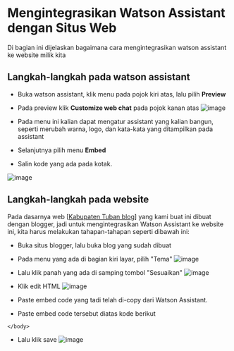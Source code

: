 # Mengintegrasikan Watson Assistant dengan Situs Web

Di bagian ini dijelaskan bagaimana cara mengintegrasikan watson assistant ke website milik kita

## Langkah-langkah pada watson assistant

* Buka watson assistant, klik menu pada pojok kiri atas, lalu pilih **Preview**
* Pada preview klik **Customize web chat** pada pojok kanan atas
  ![image](https://github.com/mslthn/Pembuatan-ViTu-Chatbot-dengan-Generative-AI-WatsonX-dan-Watson-Assistant/assets/75915809/91a4f560-0289-4b96-912f-703f3aae5321)

* Pada menu ini kalian dapat mengatur assistant yang kalian bangun, seperti merubah warna, logo, dan kata-kata yang ditampilkan pada assistant
* Selanjutnya pilih menu **Embed**
* Salin kode yang ada pada kotak.

![image](https://github.com/mslthn/Pembuatan-ViTu-Chatbot-dengan-Generative-AI-WatsonX-dan-Watson-Assistant/assets/145754405/fcdda64d-fb81-446b-ba90-9f5505ffe6e6) 


## Langkah-langkah pada website

Pada dasarnya web   [[Kabupaten Tuban blog](https://infoseputartuban.blogspot.com/)] yang kami buat ini dibuat dengan blogger, jadi untuk mengintegrasikan Watson Assistant ke website ini, kita harus melakukan tahapan-tahapan seperti dibawah ini:
* Buka situs blogger, lalu buka blog yang sudah dibuat
* Pada menu yang ada di bagian kiri layar, pilih "Tema"
  ![image](https://github.com/mslthn/Pembuatan-ViTu-Chatbot-dengan-Generative-AI-WatsonX-dan-Watson-Assistant/assets/75915809/f5441e2a-1e35-46f6-99fc-fcc498e7e33e)

* Lalu klik panah yang ada di samping tombol "Sesuaikan"
  ![image](https://github.com/mslthn/Pembuatan-ViTu-Chatbot-dengan-Generative-AI-WatsonX-dan-Watson-Assistant/assets/75915809/d7d3b420-373b-4388-acaf-7d8a725b1368)

* Klik edit HTML
  ![image](https://github.com/mslthn/Pembuatan-ViTu-Chatbot-dengan-Generative-AI-WatsonX-dan-Watson-Assistant/assets/75915809/f6467c08-7f9c-4d6e-847c-aa3752c130e2)

* Paste embed code yang tadi telah di-copy dari Watson Assistant.
* Paste embed code tersebut diatas kode berikut
```
</body>
```
* Lalu klik save
  ![image](https://github.com/mslthn/Pembuatan-ViTu-Chatbot-dengan-Generative-AI-WatsonX-dan-Watson-Assistant/assets/75915809/848ffe17-7057-4458-9d21-12ece4a2769a)

